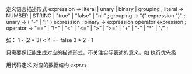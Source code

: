 定义语言描述形式
expression     → literal | unary | binary | grouping ;
literal        → NUMBER | STRING | "true" | "false" | "nil" ;
grouping       → "(" expression ")" ;
unary          → ( "-" | "!" ) expression ;
binary         → expression operator expression ;
operator       → "==" | "!=" | "<" | "<=" | ">" | ">=" | "+"  | "-"  | "*" | "/" ;



如：
1 - (2 * 3) < 4 == false
3 * 2 - 1

只需要保证能生成对应的描述形式，不关注实际表述的意义，如 执行优先级

用代码定义 对应的数据结构 expr.rs
